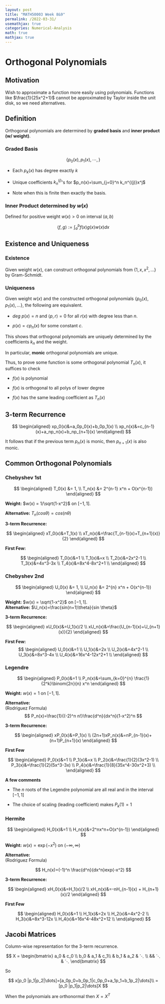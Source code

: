 ```yaml
---
layout: post
title: "MATH50003 Week 8&9"
permalink: /2022-03-31/
usemathjax: true
categories: Numerical-Analysis
math: true
mathjax: true
---  
```


# **Orthogonal Polynomials**  

## **Motivation**  

Wish to approximate a function more easily using polynomials. Functions like $\frac{1}{25x^2+1}$ cannot be approximated by Taylor inside the unit disk, so we need alternatives.  

## **Definition**  

Orthogonal polynomials are determined by **graded basis** and **inner product (w/ weight)**.  

### **Graded Basis**  

$$
\{p_0(x), p_1(x), \cdots, \}
$$  

- Each $p_k(x)$ has degree exactly $k$  

- Unique coefficients $k_n^{(j)}$'s for $p_n(x)=\sum_{j=0}^n k_n^{(j)}x^j$  

- Note when this is finite then exactly the basis.  

### **Inner Product determined by $w(x)$**   

Defined for positive weight $w(x)>0$ on interval $(a,b)$  

$$
\langle f,g \rangle:=\int_a^b f(x)g(x)w(x)dx
$$

## **Existence and Uniqueness**   

### **Existence**  

Given weight $w(x)$, can construct orthogonal polynomials from $\{1,x,x^2,...\}$ by Gram-Schmidt.  

### **Uniqueness**  

Given weight $w(x)$ and the constructed orthogonal polynomials $\{p_0(x), p_1(x),\dots\}$, the following are equivalent.  

- $deg \ p(x) =n$ and $\langle p, r \rangle=0$ for all $r(x)$ with degree less than $n$.  

- $p(x)=cp_n(x)$ for some constant $c$.  

This shows that orthogonal polynomials are uniquely determined by the coefficients $k_n$ and the weight. 

In particular, **monic** orthogonal polynomials are unique.   

Thus, to prove some function is some orthogonal polynomial $T_n(x)$, it suffices to check  

- $f(x)$ is polynomial  

- $f(x)$ is orthogonal to all polys of lower degree  

- $f(x)$ has the same leading coefficient as $T_n(x)$  


## **3-term Recurrence**  

$$
\begin{aligned}
    xp_0(x)&=a_0p_0(x)+b_0p_1(x) \\
    xp_n(x)&=c_{n-1}(x)+a_np_n(x)+b_np_{n+1}(x)
\end{aligned}
$$  

It follows that if the previous term $p_n(x)$ is monic, then $p_{n+1}(x)$ is also monic.  

## **Common Orthogonal Polynomials**  

### **Chebyshev 1st**  

$$
\begin{aligned}
T_0(x) &= 1, \\
T_n(x) &= 2^{n-1} x^n + O(x^{n-1})
\end{aligned}
$$  

**Weight:** $w(x) = 1/\sqrt{1-x^2}$ on $[-1,1]$.  

**Alternative:** $T_n(cos\theta)=cos(n\theta)$  

**3-term Recurrence:**  

$$
\begin{aligned}
    xT_0(x)&=T_1(x) \\
    xT_n(x)&=\frac{T_{n-1}(x)+T_{n+1}(x)}{2} 
\end{aligned}
$$

**First Few:**  

$$
\begin{aligned}
    T_0(x)&=1 \\
    T_1(x)&=x \\
    T_2(x)&=2x^2-1 \\
    T_3(x)&=4x^3-3x \\
    T_4(x)&=8x^4-8x^2+1 \\
\end{aligned}
$$   

### **Chebyshev 2nd**   

$$
\begin{aligned}
U_0(x) &= 1, \\
U_n(x) &= 2^{n} x^n + O(x^{n-1})
\end{aligned}
$$  

**Weight:** $w(x) = \sqrt{1-x^2}$ on $[-1,1]$.  
**Alternative:** $U_n(x)=\frac{sin(n+1)\theta}{sin \theta}$  

**3-term Recurrence:**   

$$
\begin{aligned}
    xU_0(x)&=U_1(x)/2 \\
    xU_n(x)&=\frac{U_{n-1}(x)+U_{n+1}(x)}{2}
\end{aligned}
$$

**First Few:**  
$$
\begin{aligned}
    U_0(x)&=1 \\
    U_1(x)&=2x \\
    U_2(x)&=4x^2-1 \\
    U_3(x)&=8x^3-4x \\
    U_4(x)&=16x^4-12x^2+1 \\
\end{aligned}
$$  

### **Legendre**  

$$
\begin{aligned}
    P_0(x)&=1 \\
    P_n(x)&=\sum_{k=0}^{n} \frac{1}{2^k}\binom{2n}{n} x^n
\end{aligned}
$$  

**Weight:** $w(x) = 1$ on $[-1,1]$.  

**Alternative:**   
(Rodriguez Formula)  
$$
P_n(x)=\frac{1}{(-2)^n n!}\frac{d^n}{dx^n}(1-x^2)^n
$$

**3-term Recurrence:**   

$$
\begin{aligned}
    xP_0(x)&=P_1(x) \\
    (2n+1)xP_n(x)&=nP_{n-1}(x)+(n+1)P_{n+1}(x)
\end{aligned}
$$


**First Few**  

$$
\begin{aligned}
    P_0(x)&=1 \\
    P_1(x)&=x \\
    P_2(x)&=\frac{1}{2}(3x^2-1) \\
    P_3(x)&=\frac{1}{2}(5x^3-3x) \\
    P_4(x)&=\frac{1}{8}(35x^4-30x^2+3) \\
\end{aligned}
$$   


**A few comments**  
- The $n$ roots of the Legendre polynomial are all real and in the interval $[-1,1]$  

- The choice of scaling (leading coefficient) makes $P_k(1)=1$  
  
  

### **Hermite**  

$$
\begin{aligned}
    H_0(x)&=1 \\
    H_n(x)&=2^nx^n+O(x^{n-1})
\end{aligned}
$$ 

**Weight:** $w(x) = \exp(-x^2)$  on $(-∞,∞)$  

**Alternative:**  
(Rodriguez Formula)  

$$
H_n(x)=(-1)^n \frac{d^n}{dx^n}exp(-x^2)
$$


**3-term Recurrence:**   

$$
\begin{aligned}
    xH_0(x)&=H_1(x)/2 \\
    xH_n(x)&=-nH_{n-1}(x) + H_{n+1}(x)/2
\end{aligned}
$$


**First Few**  

$$
\begin{aligned}
    H_0(x)&=1 \\
    H_1(x)&=2x \\
    H_2(x)&=4x^2-2 \\
    H_3(x)&=8x^3-12x \\
    H_4(x)&=16x^4-48x^2+12 \\
\end{aligned}
$$


## **Jacobi Matrices**  

Column-wise representation for the 3-term recurrence.  

$$
X = \begin{bmatrix} a_0 & c_0 \\
                    b_0 & a_1 & c_1\\
                    & b_1 & a_2 & ⋱ \\
                    && ⋱ & ⋱
    \end{bmatrix}
$$  

So  

$$
x[p_0 |p_1|p_2|\dots]=[a_0p_0+b_0p_1|c_0p_0+a_1p_1+b_1p_2|\dots]\\
=[p_0 |p_1|p_2|\dots]X
$$   

When the polynomials are orthonormal then $X=X^T$







